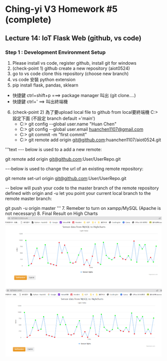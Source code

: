 # Ching-yi V3 Homework #5 (complete)

## Lecture 14: IoT Flask Web (github, vs code)

### Step 1 : Development Environment Setup
1. Please install vs code, register github, install git for windows
2. (check-point 1) github create a new repository (aiot0524)
3. go to vs code clone this repository (choose new branch) 
4. vs code 安裝 python extension 
5. pip install flask, pandas, sklearn 
  * 快捷鍵 ctrl+shift+p ===> package manager 叫出 (git clone....)
  * 快捷鍵 ctrl+' ==> 叫出終端機 
6. (check-point 2) 為了要upload local file to github from local要終端機 C:> 設定下面 (不設定 branch default ='main')
   * C:> git config --global user.name "Huan Chen"
   * C:> git config --global user.email huanchen1107@gmail.com
   * C:> git commit -m "first commit"
   * C:> git remote add origin git@github.com:huanchen1107/aiot0524.git

'''text
  --- below is used to a add a new remote:

  git remote add origin git@github.com:User/UserRepo.git
  
  ---below is used to change the url of an existing remote repository:

  git remote set-url origin git@github.com:User/UserRepo.git
  
  -- below will push your code to the master branch of the remote repository defined with origin and -u let you point your current local branch to the remote master branch:

  git push -u origin master
'''
7. Remeber to turn on xampp/MySQL (Apache is not necessary)
8. Final Result on High Charts
![highchart1](highchart1.png)
![hightchart2](highchart2.png)



